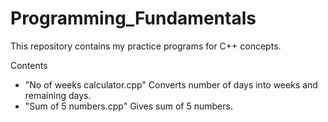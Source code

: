 # Programming_Fundamentals
This repository contains my practice programs for C++ concepts.

Contents
- "No of weeks calculator.cpp"
Converts number of days into weeks and remaining days.
- "Sum of 5 numbers.cpp"
Gives sum of 5 numbers.
